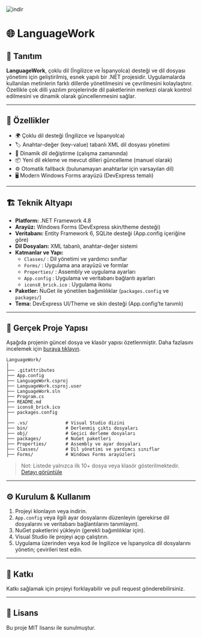 ![indir](https://github.com/user-attachments/assets/54cdaaf1-f4a3-4cad-b9b1-e882d6cc2f5e)

# 🌐 LanguageWork

## 📝 Tanıtım

**LanguageWork**, çoklu dil (İngilizce ve İspanyolca) desteği ve dil dosyası yönetimi için geliştirilmiş, esnek yapılı bir .NET projesidir. Uygulamalarda kullanılan metinlerin farklı dillerde yönetilmesini ve çevrilmesini kolaylaştırır. Özellikle çok dilli yazılım projelerinde dil paketlerinin merkezi olarak kontrol edilmesini ve dinamik olarak güncellenmesini sağlar.

---

## 🚀 Özellikler

- 🌍 Çoklu dil desteği (İngilizce ve İspanyolca)
- 🏷️ Anahtar-değer (key-value) tabanlı XML dil dosyası yönetimi
- 🔄 Dinamik dil değiştirme (çalışma zamanında)
- 📦 Yeni dil ekleme ve mevcut dilleri güncelleme (manuel olarak)
- ⚙️ Otomatik fallback (bulunamayan anahtarlar için varsayılan dil)
- 🖥️ Modern Windows Forms arayüzü (DevExpress temalı)

---

## 🏗️ Teknik Altyapı

- **Platform:** .NET Framework 4.8
- **Arayüz:** Windows Forms (DevExpress skin/theme desteği)
- **Veritabanı:** Entity Framework 6, SQLite desteği (App.config içeriğine göre)
- **Dil Dosyaları:** XML tabanlı, anahtar-değer sistemi
- **Katmanlar ve Yapı:**
  - `Classes/` : Dil yönetimi ve yardımcı sınıflar
  - `Forms/` : Uygulama ana arayüzü ve formlar
  - `Properties/` : Assembly ve uygulama ayarları
  - `App.config` : Uygulama ve veritabanı bağlantı ayarları
  - `icons8_brick.ico` : Uygulama ikonu
- **Paketler:** NuGet ile yönetilen bağımlılıklar (`packages.config` ve `packages/`)
- **Tema:** DevExpress UI/Theme ve skin desteği (App.config’te tanımlı)

---

## 📂 Gerçek Proje Yapısı

Aşağıda projenin güncel dosya ve klasör yapısı özetlenmiştir. Daha fazlasını incelemek için [buraya tıklayın](https://github.com/dogukankosan/LanguageWork/tree/main).

```
LanguageWork/
│
├── .gitattributes
├── App.config
├── LanguageWork.csproj
├── LanguageWork.csproj.user
├── LanguageWork.sln
├── Program.cs
├── README.md
├── icons8_brick.ico
├── packages.config
│
├── .vs/              # Visual Studio dizini
├── bin/              # Derlenmiş çıktı dosyaları
├── obj/              # Geçici derleme dosyaları
├── packages/         # NuGet paketleri
├── Properties/       # Assembly ve ayar dosyaları
├── Classes/          # Dil yönetimi ve yardımcı sınıflar
├── Forms/            # Windows Forms arayüzleri
```
> Not: Listede yalnızca ilk 10+ dosya veya klasör gösterilmektedir. [Detayı görüntüle](https://github.com/dogukankosan/LanguageWork/tree/main)

---

## ⚙️ Kurulum & Kullanım

1. Projeyi klonlayın veya indirin.
2. `App.config` veya ilgili ayar dosyalarını düzenleyin (gerekirse dil dosyalarını ve veritabanı bağlantılarını tanımlayın).
3. NuGet paketlerini yükleyin (gerekli bağımlılıklar için).
4. Visual Studio ile projeyi açıp çalıştırın.
5. Uygulama üzerinden veya kod ile İngilizce ve İspanyolca dil dosyalarını yönetin; çevirileri test edin.

---

## 🤝 Katkı

Katkı sağlamak için projeyi forklayabilir ve pull request gönderebilirsiniz.

---

## 📄 Lisans

Bu proje MIT lisansı ile sunulmuştur.
